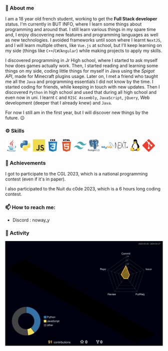 ### 💬 About me

I am a 18 year old french student, working to get the **Full Stack developer** status. I'm currently in BUT INFO, where I learn some things about programming and around that. I still learn various things in my spare time and, I enjoy discovering new features and programming languages as well as new technologies.
I avoided frameworks until soon where I learnt `NextJS`, and I will learn multiple others, like `Vue.js` at school, but I'll keep learning on my side (things like `C++`/`C#`/`Angular`) while making projects to apply my skills.

I discovered programming in Jr High school, where I started to ask myself how does games actually work. Then, I started reading and learning some things on my side, coding little things for myself in Java using the *Spigot API*, made for Minecraft plugins usage. Later on, I met a friend who taught me all the `Java` and programming essentials I did not know by the time.
I started coding for friends, while keeping in touch with new updates. Then I discovered `Python` in high school and used that during all high school and even now in uni.
I learnt `C` and `RISC Assembly`, `JavaScript`, `jQuery`, Web development (deeper that I already knew) and `Java`. 

For now I still am in the first year, but I will discover new things by the future. 😉

### ⚙️ Skills
<p style="display: inline;">
<a href="https://java.com" target="_blank"><img src="https://raw.githubusercontent.com/teamedwardforever/Readme-Generator/71f25dd8b98329b168142a6b782a107b75eab178/svg/Skills/Languages/java-original.svg" alt="Java" width="40" height="40"/></a>
<a href="https://python.org" target="_blank"><img src="https://raw.githubusercontent.com/teamedwardforever/Readme-Generator/71f25dd8b98329b168142a6b782a107b75eab178/svg/Skills/Languages/python-original.svg" alt="Python" width="40" height="40"/></a>
<a href="https://developer.mozilla.org/en-US/docs/Web/JavaScript"><img src="https://raw.githubusercontent.com/teamedwardforever/Readme-Generator/71f25dd8b98329b168142a6b782a107b75eab178/svg/Skills/Languages/javascript-original.svg" alt="Javascript" width="40" height="40"/></a>
<a href="https://developer.mozilla.org/en-US/docs/Web/CSS" target="_blank"><img src="https://raw.githubusercontent.com/teamedwardforever/Readme-Generator/71f25dd8b98329b168142a6b782a107b75eab178/svg/Skills/Frontend/css3-original-wordmark.svg" alt="Css" width="40" height="40"/></a>
<a href="https://developer.mozilla.org/en-US/docs/Glossary/HTML5" target="_blank"><img src="https://raw.githubusercontent.com/teamedwardforever/Readme-Generator/71f25dd8b98329b168142a6b782a107b75eab178/svg/Skills/Frontend/html5-original-wordmark.svg" alt="HTML" width="40" height="40"/></a>
<a href="https://tailwindcss.com" target="_blank"><img src="https://raw.githubusercontent.com/teamedwardforever/Readme-Generator/71f25dd8b98329b168142a6b782a107b75eab178/svg/Skills/Frontend/tailwindcss-icon.svg" alt="Tailwindcss" width="40" height="40"/></a>
<a href="https://postgresql.org" target="_blank"><img src="https://raw.githubusercontent.com/teamedwardforever/Readme-Generator/71f25dd8b98329b168142a6b782a107b75eab178/svg/Skills/Database/postgresql-original-wordmark.svg" alt="Postgresql" width="40" height="40"/></a>
<a href="https://mysql.com" target="_blank"><img src="https://raw.githubusercontent.com/teamedwardforever/Readme-Generator/71f25dd8b98329b168142a6b782a107b75eab178/svg/Skills/Database/mysql-original-wordmark.svg" alt="Mysql" width="40" height="40"/></a>
<a href="https://nextjs.org" target="_blank"><img src="https://raw.githubusercontent.com/teamedwardforever/Readme-Generator/71f25dd8b98329b168142a6b782a107b75eab178/svg/Skills/Static/nextjs-2.svg" alt="Nextjs" width="40" height="40"/></a>
<a href="https://linux.org" target="_blank"><img src="https://raw.githubusercontent.com/teamedwardforever/Readme-Generator/71f25dd8b98329b168142a6b782a107b75eab178/svg/Skills/Other/linux-original.svg" alt="Linux" width="40" height="40"/></a>
<a href="https://git-scm.com" target="_blank"><img src="https://raw.githubusercontent.com/teamedwardforever/Readme-Generator/71f25dd8b98329b168142a6b782a107b75eab178/svg/Skills/Other/git-scm-icon.svg" alt="Git" width="40" height="40"/></a>
</p>

### 🔭 Achievements
I got to participate to the CGL 2023, which is a national programming contest (even if it's in paper).

I also participated to the Nuit du c0de 2023, which is a 6 hours long coding contest.


### 📫 How to reach me:
- Discord : noway_y

### 🌟 Activity
![](./profile-3d-contrib/profile-night-rainbow.svg)
